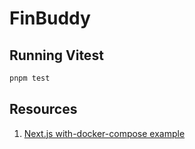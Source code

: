 # FinBuddy


## Running Vitest

```bash
pnpm test
```

## Resources

1. [Next.js with-docker-compose example](https://github.com/vercel/next.js/tree/canary/examples/with-docker-compose)
